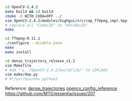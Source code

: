 ```bash
cd OpenCV-2.4.2
make build && cd build
cmake -D WITH_CUDA=OFF ../
vim OpenCV-2.4.2/modules/highgui/src/cap_ffmpeg_impl.hpp
# replace all "CodecID" to "AVCodecID"
make
```

```bash
cd ffmpeg-0.11.1
./configure --disable-yasm
make
make install
```

```bash
cd dense_trajectory_release_v1.2
vim Makefile
# Add "-L../OpenCV-2.4.2/build/lib/" to LDFLAGS
vim make/dep.py
# #!/usr/bin/env python2
```

Reference:
[dense_trajectories](https://lear.inrialpes.fr/people/wang/dense_trajectories)
[opencv_config_reference](https://docs.opencv.org/master/db/d05/tutorial_config_reference.html)
https://github.com/MTG/essentia/issues/207

